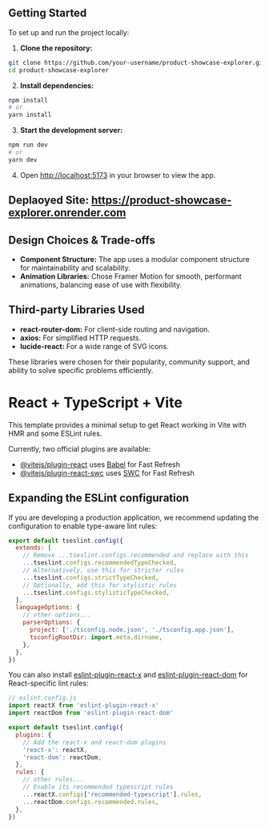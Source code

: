 ## Getting Started

To set up and run the project locally:

1. **Clone the repository:**
  ```bash
  git clone https://github.com/your-username/product-showcase-explorer.git
  cd product-showcase-explorer
  ```

2. **Install dependencies:**
  ```bash
  npm install
  # or
  yarn install
  ```

3. **Start the development server:**
  ```bash
  npm run dev
  # or
  yarn dev
  ```

4. Open [http://localhost:5173](http://localhost:5173) in your browser to view the app.

## Deplaoyed Site: https://product-showcase-explorer.onrender.com

## Design Choices & Trade-offs

- **Component Structure:** The app uses a modular component structure for maintainability and scalability.
- **Animation Libraries:** Chose Framer Motion for smooth, performant animations, balancing ease of use with flexibility.

## Third-party Libraries Used

- **react-router-dom:** For client-side routing and navigation.
- **axios:** For simplified HTTP requests.
- **lucide-react:** For a wide range of SVG icons.

These libraries were chosen for their popularity, community support, and ability to solve specific problems efficiently.

# React + TypeScript + Vite

This template provides a minimal setup to get React working in Vite with HMR and some ESLint rules.

Currently, two official plugins are available:

- [@vitejs/plugin-react](https://github.com/vitejs/vite-plugin-react/blob/main/packages/plugin-react) uses [Babel](https://babeljs.io/) for Fast Refresh
- [@vitejs/plugin-react-swc](https://github.com/vitejs/vite-plugin-react/blob/main/packages/plugin-react-swc) uses [SWC](https://swc.rs/) for Fast Refresh

## Expanding the ESLint configuration

If you are developing a production application, we recommend updating the configuration to enable type-aware lint rules:

```js
export default tseslint.config({
  extends: [
    // Remove ...tseslint.configs.recommended and replace with this
    ...tseslint.configs.recommendedTypeChecked,
    // Alternatively, use this for stricter rules
    ...tseslint.configs.strictTypeChecked,
    // Optionally, add this for stylistic rules
    ...tseslint.configs.stylisticTypeChecked,
  ],
  languageOptions: {
    // other options...
    parserOptions: {
      project: ['./tsconfig.node.json', './tsconfig.app.json'],
      tsconfigRootDir: import.meta.dirname,
    },
  },
})
```

You can also install [eslint-plugin-react-x](https://github.com/Rel1cx/eslint-react/tree/main/packages/plugins/eslint-plugin-react-x) and [eslint-plugin-react-dom](https://github.com/Rel1cx/eslint-react/tree/main/packages/plugins/eslint-plugin-react-dom) for React-specific lint rules:

```js
// eslint.config.js
import reactX from 'eslint-plugin-react-x'
import reactDom from 'eslint-plugin-react-dom'

export default tseslint.config({
  plugins: {
    // Add the react-x and react-dom plugins
    'react-x': reactX,
    'react-dom': reactDom,
  },
  rules: {
    // other rules...
    // Enable its recommended typescript rules
    ...reactX.configs['recommended-typescript'].rules,
    ...reactDom.configs.recommended.rules,
  },
})
```
